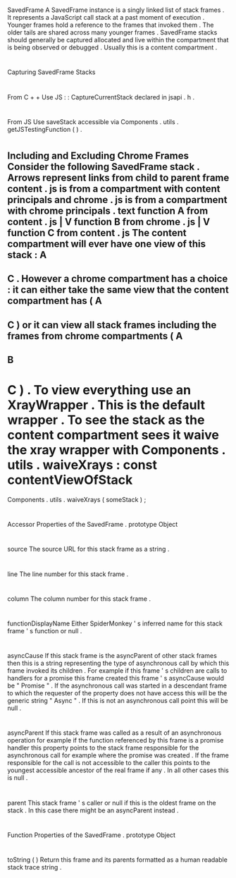 #
SavedFrame
A
SavedFrame
instance
is
a
singly
linked
list
of
stack
frames
.
It
represents
a
JavaScript
call
stack
at
a
past
moment
of
execution
.
Younger
frames
hold
a
reference
to
the
frames
that
invoked
them
.
The
older
tails
are
shared
across
many
younger
frames
.
SavedFrame
stacks
should
generally
be
captured
allocated
and
live
within
the
compartment
that
is
being
observed
or
debugged
.
Usually
this
is
a
content
compartment
.
#
#
Capturing
SavedFrame
Stacks
#
#
#
From
C
+
+
Use
JS
:
:
CaptureCurrentStack
declared
in
jsapi
.
h
.
#
#
#
From
JS
Use
saveStack
accessible
via
Components
.
utils
.
getJSTestingFunction
(
)
.
#
#
Including
and
Excluding
Chrome
Frames
Consider
the
following
SavedFrame
stack
.
Arrows
represent
links
from
child
to
parent
frame
content
.
js
is
from
a
compartment
with
content
principals
and
chrome
.
js
is
from
a
compartment
with
chrome
principals
.
text
function
A
from
content
.
js
|
V
function
B
from
chrome
.
js
|
V
function
C
from
content
.
js
The
content
compartment
will
ever
have
one
view
of
this
stack
:
A
-
>
C
.
However
a
chrome
compartment
has
a
choice
:
it
can
either
take
the
same
view
that
the
content
compartment
has
(
A
-
>
C
)
or
it
can
view
all
stack
frames
including
the
frames
from
chrome
compartments
(
A
-
>
B
-
>
C
)
.
To
view
everything
use
an
XrayWrapper
.
This
is
the
default
wrapper
.
To
see
the
stack
as
the
content
compartment
sees
it
waive
the
xray
wrapper
with
Components
.
utils
.
waiveXrays
:
const
contentViewOfStack
=
Components
.
utils
.
waiveXrays
(
someStack
)
;
#
#
Accessor
Properties
of
the
SavedFrame
.
prototype
Object
#
#
#
source
The
source
URL
for
this
stack
frame
as
a
string
.
#
#
#
line
The
line
number
for
this
stack
frame
.
#
#
#
column
The
column
number
for
this
stack
frame
.
#
#
#
functionDisplayName
Either
SpiderMonkey
'
s
inferred
name
for
this
stack
frame
'
s
function
or
null
.
#
#
#
asyncCause
If
this
stack
frame
is
the
asyncParent
of
other
stack
frames
then
this
is
a
string
representing
the
type
of
asynchronous
call
by
which
this
frame
invoked
its
children
.
For
example
if
this
frame
'
s
children
are
calls
to
handlers
for
a
promise
this
frame
created
this
frame
'
s
asyncCause
would
be
"
Promise
"
.
If
the
asynchronous
call
was
started
in
a
descendant
frame
to
which
the
requester
of
the
property
does
not
have
access
this
will
be
the
generic
string
"
Async
"
.
If
this
is
not
an
asynchronous
call
point
this
will
be
null
.
#
#
#
asyncParent
If
this
stack
frame
was
called
as
a
result
of
an
asynchronous
operation
for
example
if
the
function
referenced
by
this
frame
is
a
promise
handler
this
property
points
to
the
stack
frame
responsible
for
the
asynchronous
call
for
example
where
the
promise
was
created
.
If
the
frame
responsible
for
the
call
is
not
accessible
to
the
caller
this
points
to
the
youngest
accessible
ancestor
of
the
real
frame
if
any
.
In
all
other
cases
this
is
null
.
#
#
#
parent
This
stack
frame
'
s
caller
or
null
if
this
is
the
oldest
frame
on
the
stack
.
In
this
case
there
might
be
an
asyncParent
instead
.
#
#
Function
Properties
of
the
SavedFrame
.
prototype
Object
#
#
#
toString
(
)
Return
this
frame
and
its
parents
formatted
as
a
human
readable
stack
trace
string
.
